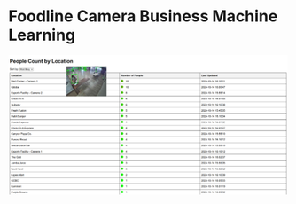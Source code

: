 # Foodline Camera Business Machine Learning

![demo image showing website](https://github.com/samhardeman/capstone/blob/main/demoimage.png?raw=true)
